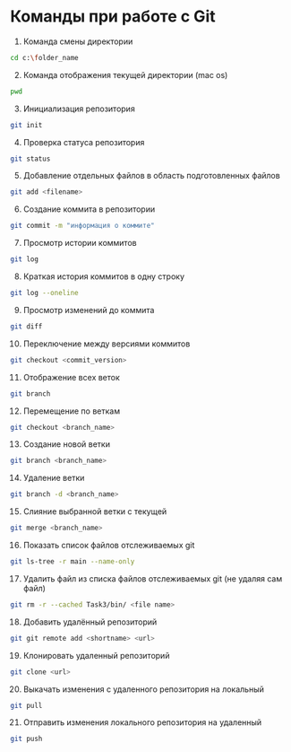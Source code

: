 # Команды при работе с Git
1. Команда смены директории
```sh
cd c:\folder_name
```
2. Команда отображения текущей директории (mac os)
```sh
pwd
```
3. Инициализация репозитория
```sh
git init
```
4. Проверка статуса репозитория
```sh
git status
```
5. Добавление отдельных файлов в область подготовленных файлов
```sh
git add <filename>
```
6. Cоздание коммита в репозитории
```sh
git commit -m "информация о коммите"
```
7. Просмотр истории коммитов
```sh
git log 
```
8. Краткая история коммитов в одну строку 
```sh
git log --oneline
```
9. Просмотр изменений до коммита
```sh
git diff
```
10. Переключение между версиями коммитов

```sh
git checkout <commit_version>
```
11. Отображение всех веток
```sh
git branch
```
12. Перемещение по веткам
```sh
git checkout <branch_name>
```
13. Создание новой ветки
```sh
git branch <branch_name>
```
14. Удаление ветки
```sh
git branch -d <branch_name>
```
15. Слияние выбранной ветки с текущей
```sh
git merge <branch_name>
```
16. Показать список файлов отслеживаемых git
```sh
git ls-tree -r main --name-only
```
17. Удалить файл из списка файлов отслеживаемых git (не удаляя сам файл)
```sh
git rm -r --cached Task3/bin/ <file name>
```
18. Добавить удалённый репозиторий
```sh
git git remote add <shortname> <url>
```
19. Клонировать удаленный репозиторий
```sh
git clone <url>
```
20. Выкачать изменения с удаленного репозитория на локальный
```sh
git pull
```
21. Отправить изменения локального репозитория на удаленный
```sh
git push
```
